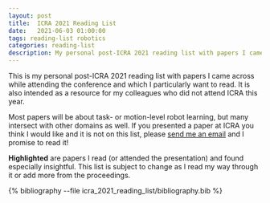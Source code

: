 ```yaml
---
layout: post
title:  ICRA 2021 Reading List
date:   2021-06-03 01:00:00
tags: reading-list robotics
categories: reading-list
description: My personal post-ICRA 2021 reading list with papers I came across while attending the conference and which I particularly want to read. It is also intended as a resource for my colleagues who did not attend ICRA this year.
---
```


This is my personal post-ICRA 2021 reading list with papers I came across while attending the conference and which I particularly want to read. It is also intended as a resource for my colleagues who did not attend ICRA this year.

Most papers will be about task- or motion-level robot learning, but many intersect with other domains as well. If you presented a paper at ICRA you think I would like and it is not on this list, please <a href="mailto:benjamin.alt@uni-bremen.de">send me an email</a> and I promise to read it!

**Highlighted** are papers I read (or attended the presentation) and found especially insightful. This list is subject to change as I read my way through it or add more from the proceedings.

<div class="publications">

{% bibliography --file icra_2021_reading_list/bibliography.bib %}

</div>